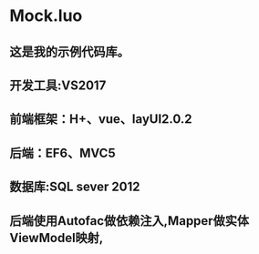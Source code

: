 # Mock.luo
## 这是我的示例代码库。
## 开发工具:VS2017
## 前端框架：H+、vue、layUI2.0.2
## 后端：EF6、MVC5
## 数据库:SQL sever 2012 
## 后端使用Autofac做依赖注入,Mapper做实体ViewModel映射,
